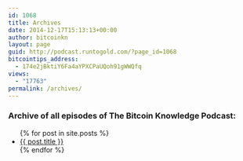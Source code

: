 ```yaml
---
id: 1068
title: Archives
date: 2014-12-17T15:13:13+00:00
author: bitcoinkn
layout: page
guid: http://podcast.runtogold.com/?page_id=1068
bitcointips_address:
  - 174e2jBktiY6Fa4aYPXCPaUQoh91gWWQfq
views:
  - "17763"
permalink: /archives/
---
```



<h3 id="archive">Archive of all episodes of The Bitcoin Knowledge Podcast:</h3>
<ul>
{% for post in site.posts %}
<li><a href="/bitcoinkn{{ post.url }}">{{ post.title }}</a></li>
{% endfor %}
</ul>